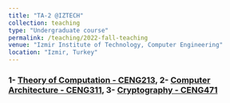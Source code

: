 ```yaml
---
title: "TA-2 @IZTECH"
collection: teaching
type: "Undergraduate course"
permalink: /teaching/2022-fall-teaching
venue: "Izmir Institute of Technology, Computer Engineering"
location: "Izmir, Turkey"
---
```


### 1- [Theory of Computation - CENG213](https://ceng.iyte.edu.tr/courses/ceng-213/), 2- [Computer Architecture - CENG311](https://ceng.iyte.edu.tr/courses/ceng-311/), 3- [Cryptography - CENG471](https://ceng.iyte.edu.tr/courses/ceng-471/)



